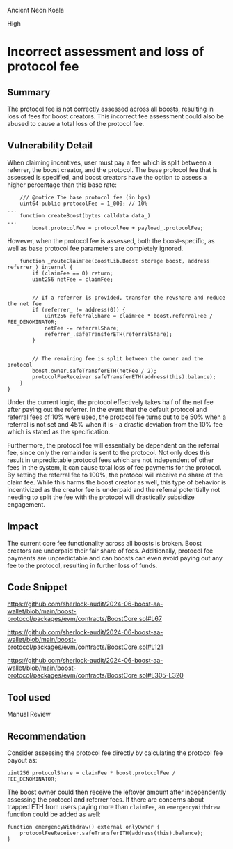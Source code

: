 Ancient Neon Koala

High

# Incorrect assessment and loss of protocol fee

## Summary
The protocol fee is not correctly assessed across all boosts, resulting in loss of fees for boost creators. This incorrect fee assessment could also be abused to cause a total loss of the protocol fee. 

## Vulnerability Detail
When claiming incentives, user must pay a fee which is split between a referrer, the boost creator, and the protocol. The base protocol fee that is assessed is specified, and boost creators have the option to assess a higher percentage than this base rate:

```solidity
    /// @notice The base protocol fee (in bps)
    uint64 public protocolFee = 1_000; // 10%
... 
    function createBoost(bytes calldata data_)
...
        boost.protocolFee = protocolFee + payload_.protocolFee;
```

However, when the protocol fee is assessed, both the boost-specific, as well as base protocol fee parameters are completely ignored.

```solidity
    function _routeClaimFee(BoostLib.Boost storage boost, address referrer_) internal {
        if (claimFee == 0) return;
        uint256 netFee = claimFee;


        // If a referrer is provided, transfer the revshare and reduce the net fee
        if (referrer_ != address(0)) {
            uint256 referralShare = claimFee * boost.referralFee / FEE_DENOMINATOR;
            netFee -= referralShare;
            referrer_.safeTransferETH(referralShare);
        }


        // The remaining fee is split between the owner and the protocol
        boost.owner.safeTransferETH(netFee / 2);
        protocolFeeReceiver.safeTransferETH(address(this).balance);
    }
}
```

Under the current logic, the protocol effectively takes half of the net fee after paying out the referrer. In the event that the default protocol and referral fees of 10% were used, the protocol fee turns out to be 50% when a referral is not set and 45% when it is - a drastic deviation from the 10% fee which is stated as the specification.

Furthermore, the protocol fee will essentially be dependent on the referral fee, since only the remainder is sent to the protocol. Not only does this result in unpredictable protocol fees which are not independent of other fees in the system, it can cause total loss of fee payments for the protocol. By setting the referral fee to 100%, the protocol will receive no share of the claim fee. While this harms the boost creator as well, this type of behavior is incentivized as the creator fee is underpaid and the referral potentially not needing to split the fee with the protocol will drastically subsidize engagement.

## Impact
The current core fee functionality across all boosts is broken. Boost creators are underpaid their fair share of fees. Additionally, protocol fee payments are unpredictable and can boosts can even avoid paying out any fee to the protocol, resulting in further loss of funds.

## Code Snippet
https://github.com/sherlock-audit/2024-06-boost-aa-wallet/blob/main/boost-protocol/packages/evm/contracts/BoostCore.sol#L67

https://github.com/sherlock-audit/2024-06-boost-aa-wallet/blob/main/boost-protocol/packages/evm/contracts/BoostCore.sol#L121

https://github.com/sherlock-audit/2024-06-boost-aa-wallet/blob/main/boost-protocol/packages/evm/contracts/BoostCore.sol#L305-L320

## Tool used

Manual Review

## Recommendation
Consider assessing the protocol fee directly by calculating the protocol fee payout as:

```solidity
uint256 protocolShare = claimFee * boost.protocolFee / FEE_DENOMINATOR;
```

The boost owner could then receive the leftover amount after independently assessing the protocol and referrer fees. If there are concerns about trapped ETH from users paying more than `claimFee`, an `emergencyWithdraw` function could be added as well:

```solidity
function emergencyWithdraw() external onlyOwner {
    protocolFeeReceiver.safeTransferETH(address(this).balance);
}
```